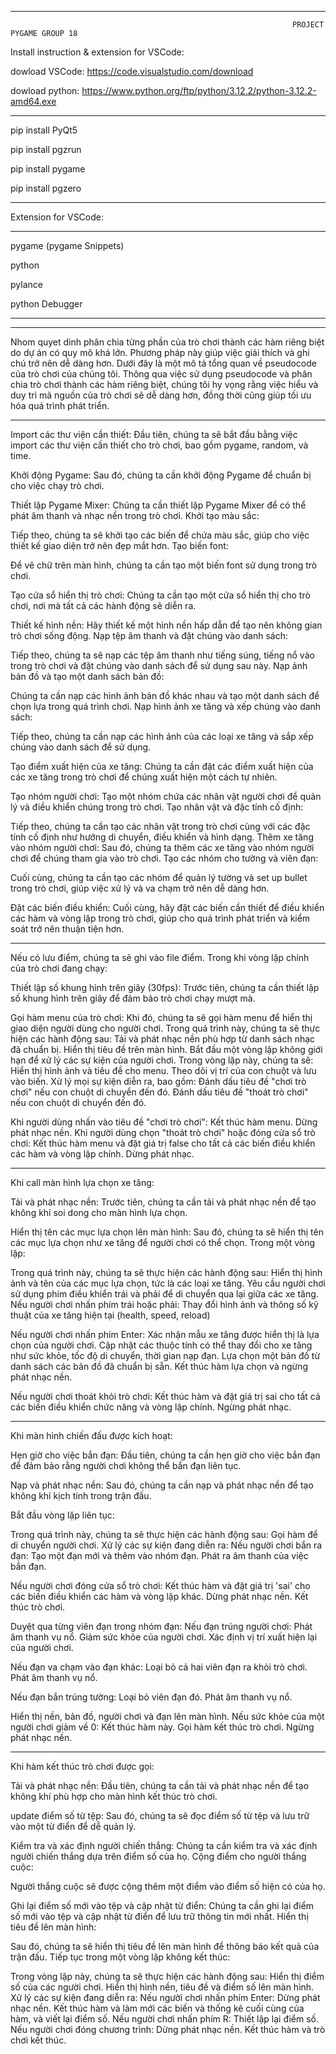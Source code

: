 --------------------------------------------------------------------------------------------------------------------------------------------------------------------------------------------------------
                                                                   PROJECT PYGAME GROUP 18


Install instruction & extension for VSCode:

dowload VSCode: https://code.visualstudio.com/download

dowload python: https://www.python.org/ftp/python/3.12.2/python-3.12.2-amd64.exe

--------------------

pip install PyQt5

pip install pgzrun

pip install pygame

pip install pgzero

--------------------

Extension for VSCode:

--------------------

pygame (pygame Snippets)

python

pylance

python Debugger

---------------------

--------------------------------------------------------------------------------------------------------------------------------------------------------------------------------------------------------
Nhom quyet dinh phân chia từng phần của trò chơi thành các hàm riêng biệt do dự án có quy mô khá lớn. Phương pháp này giúp việc giải thích và ghi chú trở nên dễ dàng hơn. Dưới đây là một mô tả tổng quan về pseudocode của trò chơi của chúng tôi. Thông qua việc sử dụng pseudocode và phân chia trò chơi thành các hàm riêng biệt, chúng tôi hy vọng rằng việc hiểu và duy trì mã nguồn của trò chơi sẽ dễ dàng hơn, đồng thời cũng giúp tối ưu hóa quá trình phát triển.
*******************************************************************************************************************************
Import các thư viện cần thiết:
Đầu tiên, chúng ta sẽ bắt đầu bằng việc import các thư viện cần thiết cho trò chơi, bao gồm pygame, random, và time.

Khởi động Pygame:
Sau đó, chúng ta cần khởi động Pygame để chuẩn bị cho việc chạy trò chơi.

Thiết lập Pygame Mixer:
Chúng ta cần thiết lập Pygame Mixer để có thể phát âm thanh và nhạc nền trong trò chơi.
Khởi tạo màu sắc:

Tiếp theo, chúng ta sẽ khởi tạo các biến để chứa màu sắc, giúp cho việc thiết kế giao diện trở nên đẹp mắt hơn.
Tạo biến font:

Để vẽ chữ trên màn hình, chúng ta cần tạo một biến font sử dụng trong trò chơi.

Tạo cửa sổ hiển thị trò chơi:
Chúng ta cần tạo một cửa sổ hiển thị cho trò chơi, nơi mà tất cả các hành động sẽ diễn ra.

Thiết kế hình nền:
Hãy thiết kế một hình nền hấp dẫn để tạo nên không gian trò chơi sống động.
Nạp tệp âm thanh và đặt chúng vào danh sách:

Tiếp theo, chúng ta sẽ nạp các tệp âm thanh như tiếng súng, tiếng nổ vào trong trò chơi và đặt chúng vào danh sách để sử dụng sau này.
Nạp ảnh bản đồ và tạo một danh sách bản đồ:

Chúng ta cần nạp các hình ảnh bản đồ khác nhau và tạo một danh sách để chọn lựa trong quá trình chơi.
Nạp hình ảnh xe tăng và xếp chúng vào danh sách:

Tiếp theo, chúng ta cần nạp các hình ảnh của các loại xe tăng và sắp xếp chúng vào danh sách để sử dụng.

Tạo điểm xuất hiện của xe tăng:
Chúng ta cần đặt các điểm xuất hiện của các xe tăng trong trò chơi để chúng xuất hiện một cách tự nhiên.

Tạo nhóm người chơi:
Tạo một nhóm chứa các nhân vật người chơi để quản lý và điều khiển chúng trong trò chơi.
Tạo nhân vật và đặc tính cố định:

Tiếp theo, chúng ta cần tạo các nhân vật trong trò chơi cùng với các đặc tính cố định như hướng di chuyển, điều khiển và hình dạng.
Thêm xe tăng vào nhóm người chơi:
Sau đó, chúng ta thêm các xe tăng vào nhóm người chơi để chúng tham gia vào trò chơi.
Tạo các nhóm cho tường và viên đạn:

Cuối cùng, chúng ta cần tạo các nhóm để quản lý tường và set up bullet trong trò chơi, giúp việc xử lý và va chạm trở nên dễ dàng hơn.

Đặt các biến điều khiển:
Cuối cùng, hãy đặt các biến cần thiết để điều khiển các hàm và vòng lặp trong trò chơi, giúp cho quá trình phát triển và kiểm soát trở nên thuận tiện hơn.

*******************************************************************************************************************************************************
Nếu có lưu điểm, chúng ta sẽ ghi vào file điểm.
Trong khi vòng lặp chính của trò chơi đang chạy:

Thiết lập số khung hình trên giây (30fps):
Trước tiên, chúng ta cần thiết lập số khung hình trên giây để đảm bảo trò chơi chạy mượt mà.

Gọi hàm menu của trò chơi:
Khi đó, chúng ta sẽ gọi hàm menu để hiển thị giao diện người dùng cho người chơi.
Trong quá trình này, chúng ta sẽ thực hiện các hành động sau:
Tải và phát nhạc nền phù hợp từ danh sách nhạc đã chuẩn bị.
Hiển thị tiêu đề trên màn hình.
Bắt đầu một vòng lặp không giới hạn để xử lý các sự kiện của người chơi.
Trong vòng lặp này, chúng ta sẽ:
Hiển thị hình ảnh và tiêu đề cho menu.
Theo dõi vị trí của con chuột và lưu vào biến.
Xử lý mọi sự kiện diễn ra, bao gồm:
Đánh dấu tiêu đề "chơi trò chơi" nếu con chuột di chuyển đến đó.
Đánh dấu tiêu đề "thoát trò chơi" nếu con chuột di chuyển đến đó.

Khi người dùng nhấn vào tiêu đề "chơi trò chơi":
Kết thúc hàm menu.
Dừng phát nhạc nền.
Khi người dùng chọn "thoát trò chơi" hoặc đóng cửa sổ trò chơi:
Kết thúc hàm menu và đặt giá trị false cho tất cả các biến điều khiển các hàm và vòng lặp chính.
Dừng phát nhạc.

********************************************************************************************************************************************************
Khi call màn hình lựa chọn xe tăng:

Tải và phát nhạc nền:
Trước tiên, chúng ta cần tải và phát nhạc nền để tạo không khí soi dong cho màn hình lựa chọn.

Hiển thị tên các mục lựa chọn lên màn hình:
Sau đó, chúng ta sẽ hiển thị tên các mục lựa chọn như xe tăng để người chơi có thể chọn.
Trong một vòng lặp:

Trong quá trình này, chúng ta sẽ thực hiện các hành động sau:
Hiển thị hình ảnh và tên của các mục lựa chọn, tức là các loại xe tăng.
Yêu cầu người chơi sử dụng phím điều khiển trái và phải để di chuyển qua lại giữa các xe tăng.
Nếu người chơi nhấn phím trái hoặc phải:
Thay đổi hình ảnh và thông số kỹ thuật của xe tăng hiện tại  (health, speed, reload)

Nếu người chơi nhấn phím Enter:
Xác nhận mẫu xe tăng được hiển thị là lựa chọn của người chơi.
Cập nhật các thuộc tính có thể thay đổi cho xe tăng như sức khỏe, tốc độ di chuyển, thời gian nạp đạn.
Lựa chọn một bản đồ từ danh sách các bản đồ đã chuẩn bị sẵn.
Kết thúc hàm lựa chọn và ngừng phát nhạc nền.

Nếu người chơi thoát khỏi trò chơi:
Kết thúc hàm và đặt giá trị sai cho tất cả các biến điều khiển chức năng và vòng lặp chính.
Ngừng phát nhạc.

**********************************************************************************************************************************************************
Khi màn hình chiến đấu được kích hoạt:

Hẹn giờ cho việc bắn đạn:
Đầu tiên, chúng ta cần hẹn giờ cho việc bắn đạn để đảm bảo rằng người chơi không thể bắn đạn liên tục.

Nạp và phát nhạc nền:
Sau đó, chúng ta cần nạp và phát nhạc nền để tạo không khí kịch tính trong trận đấu.

Bắt đầu vòng lặp liên tục:

Trong quá trình này, chúng ta sẽ thực hiện các hành động sau:
Gọi hàm để di chuyển người chơi.
Xử lý các sự kiện đang diễn ra:
Nếu người chơi bắn ra đạn:
Tạo một đạn mới và thêm vào nhóm đạn.
Phát ra âm thanh của việc bắn đạn.

Nếu người chơi đóng cửa sổ trò chơi:
Kết thúc hàm và đặt giá trị 'sai' cho các biến điều khiển các hàm và vòng lặp khác.
Dừng phát nhạc nền.
Kết thúc trò chơi.

Duyệt qua từng viên đạn trong nhóm đạn:
Nếu đạn trúng người chơi:
Phát âm thanh vụ nổ.
Giảm sức khỏe của người chơi.
Xác định vị trí xuất hiện lại của người chơi.

Nếu đạn va chạm vào đạn khác:
Loại bỏ cả hai viên đạn ra khỏi trò chơi.
Phát âm thanh vụ nổ.

Nếu đạn bắn trúng tường:
Loại bỏ viên đạn đó.
Phát âm thanh vụ nổ.

Hiển thị nền, bản đồ, người chơi và đạn lên màn hình.
Nếu sức khỏe của một người chơi giảm về 0:
Kết thúc hàm này.
Gọi hàm kết thúc trò chơi.
Ngừng phát nhạc nền.

*********************************************************************************************************
Khi hàm kết thúc trò chơi được gọi:

Tải và phát nhạc nền:
Đầu tiên, chúng ta cần tải và phát nhạc nền để tạo không khí phù hợp cho màn hình kết thúc trò chơi.

update điểm số từ tệp:
Sau đó, chúng ta sẽ đọc điểm số từ tệp và lưu trữ vào một từ điển để dễ quản lý.

Kiểm tra và xác định người chiến thắng:
Chúng ta cần kiểm tra và xác định người chiến thắng dựa trên điểm số của họ.
Cộng điểm cho người thắng cuộc:

Người thắng cuộc sẽ được cộng thêm một điểm vào điểm số hiện có của họ.

Ghi lại điểm số mới vào tệp và cập nhật từ điển:
Chúng ta cần ghi lại điểm số mới vào tệp và cập nhật từ điển để lưu trữ thông tin mới nhất.
Hiển thị tiêu đề lên màn hình:

Sau đó, chúng ta sẽ hiển thị tiêu đề lên màn hình để thông báo kết quả của trận đấu.
Tiếp tục trong một vòng lặp không kết thúc:

Trong vòng lặp này, chúng ta sẽ thực hiện các hành động sau:
Hiển thị điểm số của các người chơi.
Hiển thị hình nền, tiêu đề và điểm số lên màn hình.
Xử lý các sự kiện đang diễn ra:
Nếu người chơi nhấn phím Enter:
Dừng phát nhạc nền.
Kết thúc hàm và làm mới các biến và thống kê cuối cùng của hàm, và viết lại điểm số.
Nếu người chơi nhấn phím R:
Thiết lập lại điểm số.
Nếu người chơi đóng chương trình:
Dừng phát nhạc nền.
Kết thúc hàm và trò chơi kết thúc.
